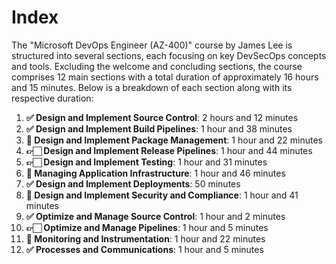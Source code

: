 # Index

The "Microsoft DevOps Engineer (AZ-400)" course by James Lee is structured into several sections, each focusing on key DevSecOps concepts and tools. Excluding the welcome and concluding sections, the course comprises 12 main sections with a total duration of approximately 16 hours and 15 minutes. Below is a breakdown of each section along with its respective duration:

1. **✅ Design and Implement Source Control**: 2 hours and 12 minutes
1. **✅ Design and Implement Build Pipelines**: 1 hour and 38 minutes
1. **📌 Design and Implement Package Management**: 1 hour and 22 minutes
1. **👉🏻 Design and Implement Release Pipelines**: 1 hour and 44 minutes
1. **👉🏻 Design and Implement Testing**: 1 hour and 31 minutes
1. **📌 Managing Application Infrastructure**: 1 hour and 46 minutes
1. **✅ Design and Implement Deployments**: 50 minutes
1. **📌 Design and Implement Security and Compliance**: 1 hour and 41 minutes
1. **✅ Optimize and Manage Source Control**: 1 hour and 2 minutes
1. **👉🏻 Optimize and Manage Pipelines**: 1 hour and 5 minutes
1. **📌 Monitoring and Instrumentation**: 1 hour and 22 minutes
1. **✅ Processes and Communications**: 1 hour and 5 minutes
